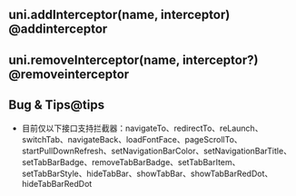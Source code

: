## uni.addInterceptor(name, interceptor) @addinterceptor

<!-- UTSAPIJSON.addInterceptor.description -->

<!-- UTSAPIJSON.addInterceptor.param -->

<!-- UTSAPIJSON.addInterceptor.returnValue -->

<!-- UTSAPIJSON.addInterceptor.compatibility -->

<!-- UTSAPIJSON.addInterceptor.tutorial -->

## uni.removeInterceptor(name, interceptor?) @removeinterceptor

<!-- UTSAPIJSON.removeInterceptor.description -->

<!-- UTSAPIJSON.removeInterceptor.param -->

<!-- UTSAPIJSON.removeInterceptor.returnValue -->

<!-- UTSAPIJSON.removeInterceptor.compatibility -->

<!-- UTSAPIJSON.removeInterceptor.tutorial -->

<!-- UTSAPIJSON.interceptor.example -->

<!-- UTSAPIJSON.general_type.name -->

<!-- UTSAPIJSON.general_type.param -->

## Bug & Tips@tips

* 目前仅以下接口支持拦截器：navigateTo、redirectTo、reLaunch、switchTab、navigateBack、loadFontFace、pageScrollTo、startPullDownRefresh、setNavigationBarColor、setNavigationBarTitle、setTabBarBadge、removeTabBarBadge、setTabBarItem、setTabBarStyle、hideTabBar、showTabBar、showTabBarRedDot、hideTabBarRedDot